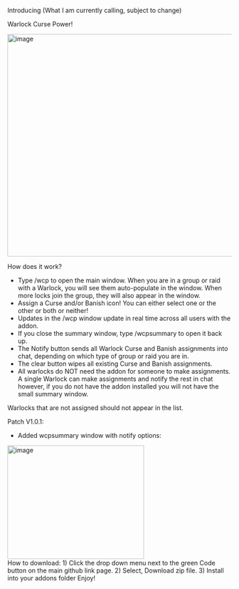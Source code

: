 Introducing (What I am currently calling, subject to change) 

Warlock Curse Power!


<img width="948" height="499" alt="image" src="https://github.com/user-attachments/assets/283d4318-729d-4a83-a134-ee0b1f917931" />



How does it work?

- Type /wcp to open the main window. When you are in a group or raid with a Warlock, you will see them auto-populate in the window. When more locks join the group, they will also appear in the window.
- Assign a Curse and/or Banish icon! You can either select one or the other or both or neither!
- Updates in the /wcp window update in real time across all users with the addon.
- If you close the summary window, type /wcpsummary to open it back up.
- The Notify button sends all Warlock Curse and Banish assignments into chat, depending on which type of group or raid you are in.
- The clear button wipes all existing Curse and Banish assignments.
- All warlocks do NOT need the addon for someone to make assignments. A single Warlock can make assignments and notify the rest in chat however, if you do not have the addon installed you will not have the small summary window.

Warlocks that are not assigned should not appear in the list.


Patch V1.0.1:
- Added wcpsummary window with notify options:

 <img width="307" height="255" alt="image" src="https://github.com/user-attachments/assets/9346c720-a630-4943-8e74-3e63cbeac593" />
<br>
How to download:
1) Click the drop down menu next to the green Code button on the main github link page.
2) Select, Download zip file.
3) Install into your addons folder
Enjoy!
